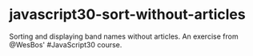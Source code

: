 # javascript30-sort-without-articles
Sorting and displaying band names without articles. An exercise from @WesBos' #JavaScript30 course.
